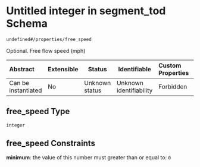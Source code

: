 # Untitled integer in segment_tod Schema

```txt
undefined#/properties/free_speed
```

Optional. Free flow speed (mph)


| Abstract            | Extensible | Status         | Identifiable            | Custom Properties | Additional Properties | Access Restrictions | Defined In                                                                            |
| :------------------ | ---------- | -------------- | ----------------------- | :---------------- | --------------------- | ------------------- | ------------------------------------------------------------------------------------- |
| Can be instantiated | No         | Unknown status | Unknown identifiability | Forbidden         | Allowed               | none                | [segment_tod.schema.json\*](../../out/segment_tod.schema.json "open original schema") |

## free_speed Type

`integer`

## free_speed Constraints

**minimum**: the value of this number must greater than or equal to: `0`
